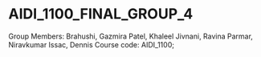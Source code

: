 # AIDI_1100_FINAL_GROUP_4
Group Members:  Brahushi, Gazmira Patel, Khaleel Jivnani, Ravina Parmar, Niravkumar Issac, Dennis Course code: AIDI_1100;
